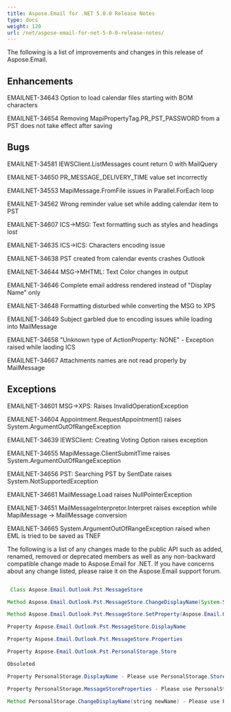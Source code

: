```yaml
---
title: Aspose.Email for .NET 5.0.0 Release Notes
type: docs
weight: 120
url: /net/aspose-email-for-net-5-0-0-release-notes/
---
```


The following is a list of improvements and changes in this release of Aspose.Email.
## **Enhancements**
EMAILNET-34643 Option to load calendar files starting with BOM characters

EMAILNET-34654 Removing MapiPropertyTag.PR_PST_PASSWORD from a PST does not take effect after saving
## **Bugs**
EMAILNET-34581 IEWSClient.ListMessages count return 0 with MailQuery

EMAILNET-34650 PR_MESSAGE_DELIVERY_TIME value set incorrectly

EMAILNET-34553 MapiMessage.FromFile issues in Parallel.ForEach loop

EMAILNET-34562 Wrong reminder value set while adding calendar item to PST

EMAILNET-34607 ICS->MSG: Text formatting such as styles and headings lost

EMAILNET-34635 ICS->ICS: Characters encoding issue

EMAILNET-34638 PST created from calendar events crashes Outlook

EMAILNET-34644 MSG->MHTML: Text Color changes in output

EMAILNET-34646 Complete email address rendered instead of "Display Name" only

EMAILNET-34648 Formatting disturbed while converting the MSG to XPS

EMAILNET-34649 Subject garbled due to encoding issues while loading into MailMessage

EMAILNET-34658 "Unknown type of ActionProperty: NONE" - Exception raised while laoding ICS

EMAILNET-34667 Attachments names are not read properly by MailMessage
## **Exceptions**
EMAILNET-34601 MSG->XPS: Raises InvalidOperationException

EMAILNET-34604 Appointment.RequestAppointment() raises System.ArgumentOutOfRangeException

EMAILNET-34639 IEWSClient: Creating Voting Option raises exception

EMAILNET-34655 MapiMessage.ClientSubmitTime raises System.ArgumentOutOfRangeException

EMAILNET-34656 PST: Searching PST by SentDate raises System.NotSupportedException

EMAILNET-34661 MailMessage.Load raises NullPointerException

EMAILNET-34651 MailMessageInterpretor.Interpret raises exception while MapiMessage -> MailMessage conversion

EMAILNET-34665 System.ArgumentOutOfRangeException raised when EML is tried to be saved as TNEF

The following is a list of any changes made to the public API such as added, renamed, removed or deprecated members as well as any non-backward compatible change made to Aspose.Email for .NET. If you have concerns about any change listed, please raise it on the Aspose.Email support forum.

``` java

 Class Aspose.Email.Outlook.Pst.MessageStore

Method Aspose.Email.Outlook.Pst.MessageStore.ChangeDisplayName(System.String)

Method Aspose.Email.Outlook.Pst.MessageStore.SetProperty(Aspose.Email.Outlook.MapiProperty)

Property Aspose.Email.Outlook.Pst.MessageStore.DisplayName

Property Aspose.Email.Outlook.Pst.MessageStore.Properties

Property Aspose.Email.Outlook.Pst.PersonalStorage.Store

Obsoleted

Property PersonalStorage.DisplayName - Please use PersonalStorage.Store.DisplayName instead

Property PersonalStorage.MessageStoreProperties - Please use PersonalStorage.Store.Properties instead

Method PersonalStorage.ChangeDisplayName(string newName) - Please use PersonalStorage.Store.ChangeDisplayName method instead

```
